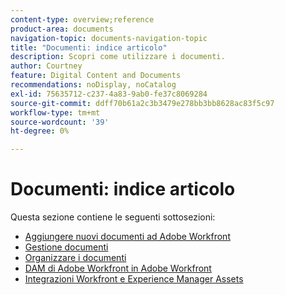 ```yaml
---
content-type: overview;reference
product-area: documents
navigation-topic: documents-navigation-topic
title: "Documenti: indice articolo"
description: Scopri come utilizzare i documenti.
author: Courtney
feature: Digital Content and Documents
recommendations: noDisplay, noCatalog
exl-id: 75635712-c237-4a83-9ab0-fe37c8069284
source-git-commit: ddff70b61a2c3b3479e278bb3bb8628ac83f5c97
workflow-type: tm+mt
source-wordcount: '39'
ht-degree: 0%

---
```


# Documenti: indice articolo

<!-- Audited: 1/2024 -->

Questa sezione contiene le seguenti sottosezioni:

* [Aggiungere nuovi documenti ad Adobe Workfront](../documents/adding-documents-to-workfront/add-new-documents-to-workfront.md)
* [Gestione documenti](../documents/managing-documents/manage-documents.md)
* [Organizzare i documenti](../documents/organizing-documents/organize-documents.md)
* [DAM di Adobe Workfront in Adobe Workfront](../documents/workfront-dam-within-workfront/workfront-dam-in-workfrontt.md)
* [Integrazioni Workfront e Experience Manager Assets](../documents/workfront-and-experience-manager-integrations/wf-experience-manager-integrations.md)
